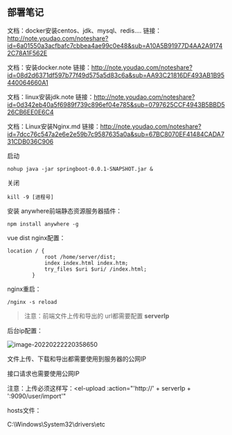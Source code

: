 ## 部署笔记

文档：docker安装centos、jdk、mysql、redis....
链接：http://note.youdao.com/noteshare?id=6a01550a3acfbafc7cbbea4ae99c0e48&sub=A10A5B91977D4AA2A91742C78A1F562E



文档：安装docker.note
链接：http://note.youdao.com/noteshare?id=08d2d6371df597b77f49d575a5d83c6a&sub=AA93C21816DF493AB1B95440064660A1



文档：linux安装jdk.note
链接：http://note.youdao.com/noteshare?id=0d342eb40a5f6989f739c896ef04e785&sub=0797625CCF4943B5BBD526CB6EE0E6C4



文档：Linux安装Nginx.md
链接：http://note.youdao.com/noteshare?id=7dcc76c547a2e6e2e59b7c9587635a0a&sub=67BC8070EF41484CADA731CDB036C906



启动

```
nohup java -jar springboot-0.0.1-SNAPSHOT.jar &
```



关闭

```
kill -9 [进程号]
```



安装 anywhere前端静态资源服务器插件：

```
npm install anywhere -g
```



vue dist nginx配置：

```
location / {
            root /home/server/dist;
            index index.html index.htm;
            try_files $uri $uri/ /index.html;
        }

```



nginx重启：

```
/nginx -s reload
```





> 注意：前端文件上传和导出的 url都需要配置 **serverIp**

后台ip配置：

![image-20220222220358650](https://gitee.com/xqnode/images/raw/master/imgs/image-20220222220358650.png)



文件上传、下载和导出都需要使用到服务器的公网IP

接口请求也需要使用公网IP



注意：上传必须这样写：<el-upload :action="'http://' + serverIp + ':9090/user/import'" 



hosts文件：

C:\Windows\System32\drivers\etc